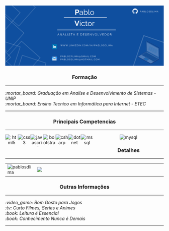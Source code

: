 
![capa](https://github.com/pablosdlima/pablosdlima/blob/master/CapaGit.png)
<br>
    <h3 align="center">Formação</h3>
<hr>
    <i align="center"><i>:mortar_board:</i>  Graduação em Analíse e Desenvolvimento de Sistemas - UNIP</i>
    <br>
    <i align="center"><i>:mortar_board:</i>  Ensino Tecnico em Informática para Internet - ETEC</i>
<hr>
<h3 align="center">Principais Competencias</h3>
<hr>
<center>
 <img align="left" src="https://devicons.github.io/devicon/devicon.git/icons/html5/html5-original-wordmark.svg" alt="html5" width="40" height="40"/>
 <img align="left" src="https://devicons.github.io/devicon/devicon.git/icons/css3/css3-original-wordmark.svg" alt="css3" width="40" height="40"/>
 <img align="left" src="https://devicons.github.io/devicon/devicon.git/icons/javascript/javascript-original.svg" alt="javascript" width="40" height="40"/>
 <img align="left" src="https://devicons.github.io/devicon/devicon.git/icons/bootstrap/bootstrap-plain.svg" alt="bootstrap" width="40" height="40"/>                 
 <img align="left" src="https://devicons.github.io/devicon/devicon.git/icons/csharp/csharp-original.svg" alt="csharp" width="40" height="40"/>
 <img align="left" src="https://devicons.github.io/devicon/devicon.git/icons/dot-net/dot-net-original-wordmark.svg" alt="dotnet" width="40" height="40"/> 
 <img align="left" src="https://cdn.worldvectorlogo.com/logos/microsoft-sql-server.svg" alt="mssql" width="40" height="40"/>
 <img src="https://devicons.github.io/devicon/devicon.git/icons/mysql/mysql-original-wordmark.svg" alt="mysql" width="40" height="40"/>
 </center>
 <h3 align="center">Detalhes</h3>
 <hr>
 <table>
 <tr>
  <td><img src = "https://github-readme-stats.vercel.app/api/top-langs?username=pablosdlima&show_icons=true&locale=en&layout=compact" alt = "pablosdlima"/></td>
  <td><img width="495px" align="left" src="https://github-readme-stats.vercel.app/api?username=pablosdlima&theme=compact"/></td>
 </tr>
</table>
<h3 align="center">Outras Informações</h3>
<hr>
    <i align="center"><i>:video_game:</i>  Bom Gosto para Jogos</i>
    <br>
    <i align="center"><i>:tv:</i>   Curto Filmes, Series e Animes</i>
    <br>
    <i align="center"><i>:book:</i>   Leitura é Essencial</i>
    <br>
    <i align="center"><i>:book:</i>   Conhecimento Nunca é Demais</i>
<hr>
